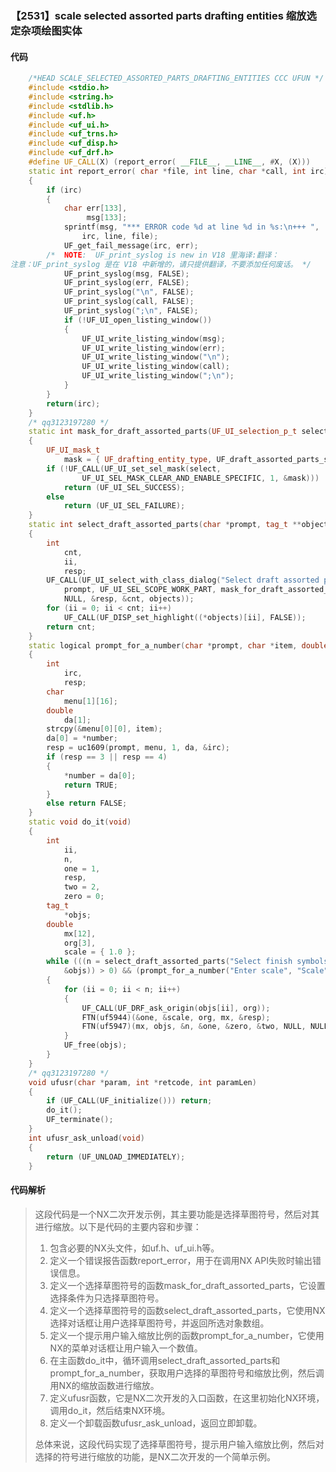 ### 【2531】scale selected assorted parts drafting entities 缩放选定杂项绘图实体

#### 代码

```cpp
    /*HEAD SCALE_SELECTED_ASSORTED_PARTS_DRAFTING_ENTITIES CCC UFUN */  
    #include <stdio.h>  
    #include <string.h>  
    #include <stdlib.h>  
    #include <uf.h>  
    #include <uf_ui.h>  
    #include <uf_trns.h>  
    #include <uf_disp.h>  
    #include <uf_drf.h>  
    #define UF_CALL(X) (report_error( __FILE__, __LINE__, #X, (X)))  
    static int report_error( char *file, int line, char *call, int irc)  
    {  
        if (irc)  
        {  
            char err[133],  
                 msg[133];  
            sprintf(msg, "*** ERROR code %d at line %d in %s:\n+++ ",  
                irc, line, file);  
            UF_get_fail_message(irc, err);  
        /*  NOTE:  UF_print_syslog is new in V18 里海译:翻译：
注意：UF_print_syslog 是在 V18 中新增的，请只提供翻译，不要添加任何废话。 */  
            UF_print_syslog(msg, FALSE);  
            UF_print_syslog(err, FALSE);  
            UF_print_syslog("\n", FALSE);  
            UF_print_syslog(call, FALSE);  
            UF_print_syslog(";\n", FALSE);  
            if (!UF_UI_open_listing_window())  
            {  
                UF_UI_write_listing_window(msg);  
                UF_UI_write_listing_window(err);  
                UF_UI_write_listing_window("\n");  
                UF_UI_write_listing_window(call);  
                UF_UI_write_listing_window(";\n");  
            }  
        }  
        return(irc);  
    }  
    /* qq3123197280 */  
    static int mask_for_draft_assorted_parts(UF_UI_selection_p_t select, void *type)  
    {  
        UF_UI_mask_t  
            mask = { UF_drafting_entity_type, UF_draft_assorted_parts_subtype, 0};  
        if (!UF_CALL(UF_UI_set_sel_mask(select,  
                UF_UI_SEL_MASK_CLEAR_AND_ENABLE_SPECIFIC, 1, &mask)))  
            return (UF_UI_SEL_SUCCESS);  
        else  
            return (UF_UI_SEL_FAILURE);  
    }  
    static int select_draft_assorted_parts(char *prompt, tag_t **objects)  
    {  
        int  
            cnt,  
            ii,  
            resp;  
        UF_CALL(UF_UI_select_with_class_dialog("Select draft assorted parts",  
            prompt, UF_UI_SEL_SCOPE_WORK_PART, mask_for_draft_assorted_parts,  
            NULL, &resp, &cnt, objects));  
        for (ii = 0; ii < cnt; ii++)  
            UF_CALL(UF_DISP_set_highlight((*objects)[ii], FALSE));  
        return cnt;  
    }  
    static logical prompt_for_a_number(char *prompt, char *item, double *number)  
    {  
        int  
            irc,  
            resp;  
        char  
            menu[1][16];  
        double  
            da[1];  
        strcpy(&menu[0][0], item);  
        da[0] = *number;  
        resp = uc1609(prompt, menu, 1, da, &irc);  
        if (resp == 3 || resp == 4)  
        {  
            *number = da[0];  
            return TRUE;  
        }  
        else return FALSE;  
    }  
    static void do_it(void)  
    {  
        int  
            ii,  
            n,  
            one = 1,  
            resp,  
            two = 2,  
            zero = 0;  
        tag_t  
            *objs;  
        double  
            mx[12],  
            org[3],  
            scale = { 1.0 };  
        while (((n = select_draft_assorted_parts("Select finish symbols to scale",  
            &objs)) > 0) && (prompt_for_a_number("Enter scale", "Scale", &scale)))  
        {  
            for (ii = 0; ii < n; ii++)  
            {  
                UF_CALL(UF_DRF_ask_origin(objs[ii], org));  
                FTN(uf5944)(&one, &scale, org, mx, &resp);  
                FTN(uf5947)(mx, objs, &n, &one, &zero, &two, NULL, NULL, &resp);  
            }  
            UF_free(objs);  
        }  
    }  
    /* qq3123197280 */  
    void ufusr(char *param, int *retcode, int paramLen)  
    {  
        if (UF_CALL(UF_initialize())) return;  
        do_it();  
        UF_terminate();  
    }  
    int ufusr_ask_unload(void)  
    {  
        return (UF_UNLOAD_IMMEDIATELY);  
    }

```

#### 代码解析

> 这段代码是一个NX二次开发示例，其主要功能是选择草图符号，然后对其进行缩放。以下是代码的主要内容和步骤：
>
> 1. 包含必要的NX头文件，如uf.h、uf_ui.h等。
> 2. 定义一个错误报告函数report_error，用于在调用NX API失败时输出错误信息。
> 3. 定义一个选择草图符号的函数mask_for_draft_assorted_parts，它设置选择条件为只选择草图符号。
> 4. 定义一个选择草图符号的函数select_draft_assorted_parts，它使用NX选择对话框让用户选择草图符号，并返回所选对象数组。
> 5. 定义一个提示用户输入缩放比例的函数prompt_for_a_number，它使用NX的菜单对话框让用户输入一个数值。
> 6. 在主函数do_it中，循环调用select_draft_assorted_parts和prompt_for_a_number，获取用户选择的草图符号和缩放比例，然后调用NX的缩放函数进行缩放。
> 7. 定义ufusr函数，它是NX二次开发的入口函数，在这里初始化NX环境，调用do_it，然后结束NX环境。
> 8. 定义一个卸载函数ufusr_ask_unload，返回立即卸载。
>
> 总体来说，这段代码实现了选择草图符号，提示用户输入缩放比例，然后对选择的符号进行缩放的功能，是NX二次开发的一个简单示例。
>
